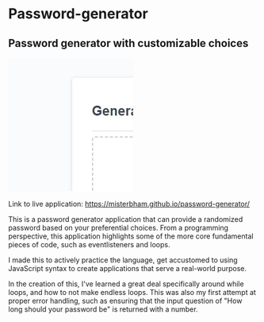 # Password-generator

## Password generator with customizable choices

![Screenshot of Password Generator](./assets/images/application-screenshot.jpg)

Link to live application: https://misterbham.github.io/password-generator/

This is a password generator application that can provide a randomized password based on your preferential choices. From a programming perspective, this application highlights some of the more core fundamental pieces of code, such as eventlisteners and loops.

I made this to actively practice the language, get accustomed to using JavaScript syntax to create applications that serve a real-world purpose.

In the creation of this, I've learned a great deal specifically around while loops, and how to not make endless loops. This was also my first attempt at proper error handling, such as ensuring that the input question of "How long should your password be" is returned with a number.

